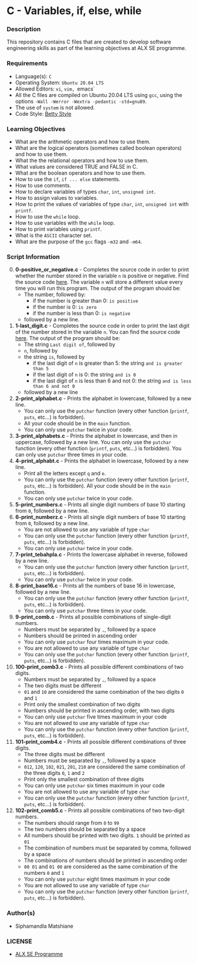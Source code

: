 # C - Variables, if, else, while

### Description
This repository contains C files that are created to develop software engineering skills as part of the learning objectives at ALX SE programme.

### Requirements
* Language(s): `C`
* Operating System: `Ubuntu 20.04 LTS`
* Allowed Editors: `vi`, `vim, `emacs`
* All the C files are compiled on Ubuntu 20.04 LTS using `gcc`, using the options `-Wall -Werror -Wextra -pedantic -std=gnu89`.
* The use of `system` is not allowed.
* Code Style: <a href="https://github.com/holbertonschool/Betty">Betty Style</a>

### Learning Objectives
* What are the arithmetic operators and how to use them.
* What are the logical operators (sometimes called boolean operators) and how to use them.
* What the the relational operators and how to use them.
* What values are considered TRUE and FALSE in C.
* What are the boolean operators and how to use them.
* How to use the `if`, `if ... else` statements.
* How to use comments.
* How to declare variables of types `char`, `int`, `unsigned int`.
* How to assign values to variables.
* How to print the values of variables of type `char`, `int`, `unsigned int` with `printf`.
* How to use the `while` loop.
* How to use variables with the `while` loop.
* How to print variables using `printf`.
* What is the `ASCII` character set.
* What are the purpose of the `gcc` flags `-m32` and `-m64`.


### Script Information
0. **0-positive_or_negative.c** - Completes the source code in order to print whether the number stored in the variable `n` is positive or negative. Find the source code <a href="https://intranet.alxswe.com/rltoken/rrqNDWjrCWdARnWFLPExPw">here</a>. The variable `n` will store a different value every time you will run this program. The output of the program should be:
    * The number, followed by:
        * if the number is greater than 0: `is positive`
        * if the number is 0: `is zero`
        * if the number is less than 0: `is negative`
    * followed by a new line.<br>
1. **1-last_digit.c** - Completes the source code in order to print the last digit of the number stored in the variable `n`. You can find the source code <a href="https://intranet.alxswe.com/rltoken/5HWhPDsq3jq1yCRQFrLl4Q">here</a>. The output of the program should be: 
    * The string `Last digit of`, followed by
    * `n`, followed by
    * the string `is`, followed by
        * if the last digit of `n` is greater than 5: the string `and is greater than 5`
        * if the last digit of `n` is 0: the string `and is 0`
        * if the last digit of `n` is less than 6 and not 0: the string `and is less than 6 and not 0`
    * followed by a new line<br>
2. **2-print_alphabet.c** -  Prints the alphabet in lowercase, followed by a new line. 
    * You can only use the `putchar` function (every other function (`printf`, `puts`, etc…) is forbidden). 
    * All your code should be in the `main` function. 
    * You can only use `putchar` twice in your code.<br>
3. **3-print_alphabets.c** - Prints the alphabet in lowercase, and then in uppercase, followed by a new line. You can only use the `putchar` function (every other function (`printf`, `puts`, etc…) is forbidden). You can only use `putchar` three times in your code.<br>
4. **4-print_alphabt.c** - Prints the alphabet in lowercase, followed by a new line.
    * Print all the letters except `q` and `e`.
    * You can only use the `putchar` function (every other function (`printf`, `puts`, etc…) is forbidden). All your code should be in the `main` function. 
    * You can only use `putchar` twice in your code.<br>
5. **5-print_numbers.c** - Prints all single digit numbers of base 10 starting from `0`, followed by a new line.<br>
6. **6-print_numberz.c** - Prints all single digit numbers of base 10 starting from `0`, followed by a new line.
    * You are not allowed to use any variable of type `char`
    * You can only use the `putchar` function (every other function (`printf`, `puts`, etc…) is forbidden).
    * You can only use `putchar` twice in your code.<br>
7. **7-print_tebahpla.c** - Prints the lowercase alphabet in reverse, followed by a new line.
    * You can only use the `putchar` function (every other function (`printf`, `puts`, etc…) is forbidden).
    * You can only use `putchar` twice in your code.<br>
8. **8-print_base16.c** - Prints all the numbers of base 16 in lowercase, followed by a new line.
    * You can only use the `putchar` function (every other function (`printf`, `puts`, etc…) is forbidden).
    * You can only use `putchar` three times in your code.<br>
9. **9-print_comb.c** - Prints all possible combinations of single-digit numbers.
    * Numbers must be separated by `,`, followed by a space
    * Numbers should be printed in ascending order
    * You can only use `putchar` four times maximum in your code.
    * You are not allowed to use any variable of type `char`
    * You can only use the `putchar` function (every other function (`printf`, `puts`, etc…) is forbidden).<br>
10. **100-print_comb3.c** - Prints all possible different combinations of two digits.
    * Numbers must be separated by `,`, followed by a space
    * The two digits must be different
    * `01` and `10` are considered the same combination of the two digits `0` and `1`
    * Print only the smallest combination of two digits
    * Numbers should be printed in ascending order, with two digits
    * You can only use `putchar` five times maximum in your code
    * You are not allowed to use any variable of type `char`
    * You can only use the `putchar` function (every other function (`printf`, `puts`, etc…) is forbidden).<br>
11. **101-print_comb4.c** - Prints all possible different combinations of three digits.
    * The three digits must be different
    * Numbers must be separated by `,`, followed by a space
    * `012`, `120`, `102`, `021`, `201`, `210` are considered the same combination of the three digits `0`, `1` and `2`
    * Print only the smallest combination of three digits
    * You can only use `putchar` six times maximum in your code
    * You are not allowed to use any variable of type `char`
    * You can only use the `putchar` function (every other function (`printf`, `puts`, etc…) is forbidden).<br>
12. **102-print_comb5.c** - Prints all possible combinations of two two-digit numbers.
    * The numbers should range from `0` to `99`
    * The two numbers should be separated by a space
    * All numbers should be printed with two digits. `1` should be printed as `01`
    * The combination of numbers must be separated by comma, followed by a space
    * The combinations of numbers should be printed in ascending order
    * `00 01` and `01 00` are considered as the same combination of the numbers `0` and `1`
    * You can only use `putchar` eight times maximum in your code
    * You are not allowed to use any variable of type `char`
    * You can only use the `putchar` function (every other function (`printf`, `puts`, etc…) is forbidden).<br>

### Author(s)
* Siphamandla Matshiane

### LICENSE
* <a href="https://www.holbertonschool.com/"> ALX SE Programme</a>
